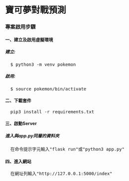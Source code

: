 # 寶可夢對戰預測
### 專案啟用步驟
#### 一、建立及啟用虛擬環境
##### 建立:
<pre>
  $ python3 -m venv pokemon
</pre>
##### 啟用:
<pre>
  $ source pokemon/bin/activate
</pre>
#### 二、下載套件
<pre>
  pip3 install -r requirements.txt
</pre>
#### 三、啟動Server
##### 進入與app.py同層的資料夾
<pre>
  在命令提示字元輸入"flask run"或"python3 app.py"
</pre>
#### 四、進入網站
<pre>
  在網址列輸入"http://127.0.0.1:5000/index"
</pre>
